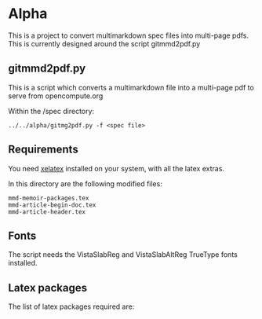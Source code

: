 # Alpha

This is a project to convert multimarkdown spec files into multi-page pdfs. This is currently designed around the script gitmmd2pdf.py

## gitmmd2pdf.py

This is a script which converts a multimarkdown file into a multi-page pdf to serve from opencompute.org

Within the <project>/spec directory:

    ../../alpha/gitmg2pdf.py -f <spec file>

## Requirements

You need [xelatex](http://scripts.sil.org/cms/scripts/page.php?site_id=nrsi&id=xetex) installed on your system, with all the latex extras.

In this directory are the following modified files:

    mmd-memoir-packages.tex
    mmd-article-begin-doc.tex
    mmd-article-header.tex
   
## Fonts

The script needs the VistaSlabReg and VistaSlabAltReg TrueType fonts installed.

## Latex packages

The list of latex packages required are:

